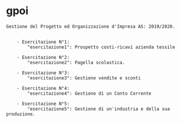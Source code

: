 # gpoi

	Gestione del Progetto ed Organizzazione d'Impresa AS: 2019/2020.
	
	
		- Esercitazione N°1:
			"esercitazione1": Prospetto costi-ricavi azienda tessile
			
		- Esercitazione N°2:
			"esercitazione2": Pagella scolastica.
			
		- Esercitazione N°3:
			"esercitazione3": Gestione vendite e sconti

		- Esercitazione N°4:
			"esercitazione4": Gestione di un Conto Corrente

		- Esercitazione N°5:
			"esercitazione5": Gestione di un'industria e della sua produzione.
